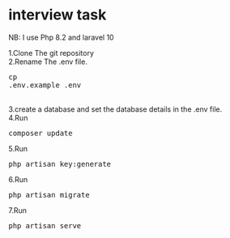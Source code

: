 # interview task
NB: I use Php 8.2 and laravel 10 <br>

1.Clone The git repository<br>
2.Rename The .env file.<pre>cp .env.example .env</pre><br>
3.create a database and set the database details in the .env file.<br>
4.Run <pre>composer update</pre>
5.Run <pre>php artisan key:generate</pre>
6.Run <pre>php artisan migrate</pre>
7.Run <pre>php artisan serve</pre>
